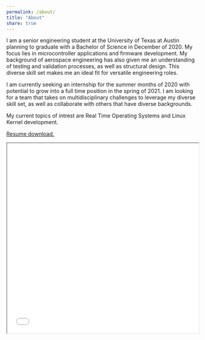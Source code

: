 ```yaml
---
permalink: /about/
title: "About"
share: true
---
```


I am a senior engineering student at the University of Texas at Austin planning to graduate with a Bachelor of Science in December of 2020. My focus lies in microcontroller applications and firmware
development. My background of aerospace engineering has also given me an understanding of testing and validation processes, as well as structural design. This diverse skill set makes me an ideal
fit for versatile engineering roles.

I am currently seeking an internship for the summer months of 2020 with potential to grow into a full time position in the spring of 2021. I am looking for a team that takes on multidisciplinary challenges
to leverage my diverse skill set, as well as collaborate with others that have diverse backgrounds. 

My current topics of intrest are Real Time Operating Systems and Linux Kernel development.

<a href="\assets\images\2020Russellresume.pdf">Resume download.</a>
<iframe src="\assets\images\2020Russellresume.pdf" width="100%" height="500px"></iframe>